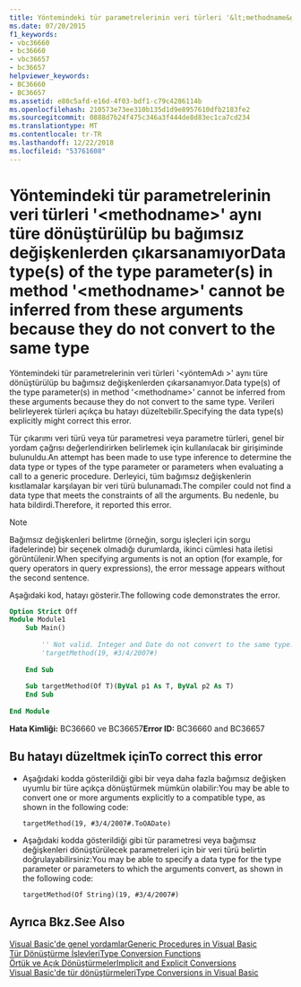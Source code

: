 ```yaml
---
title: Yöntemindeki tür parametrelerinin veri türleri '&lt;methodname&gt;' aynı türe dönüştürülüp bu bağımsız değişkenlerden çıkarsanamıyor
ms.date: 07/20/2015
f1_keywords:
- vbc36660
- bc36660
- vbc36657
- bc36657
helpviewer_keywords:
- BC36660
- BC36657
ms.assetid: e80c5afd-e16d-4f03-bdf1-c79c4286114b
ms.openlocfilehash: 210573e73ee310b135d1d9e8957610dfb2183fe2
ms.sourcegitcommit: 0888d7b24f475c346a3f444de8d83ec1ca7cd234
ms.translationtype: MT
ms.contentlocale: tr-TR
ms.lasthandoff: 12/22/2018
ms.locfileid: "53761608"
---
```

# <a name="data-types-of-the-type-parameters-in-method-ltmethodnamegt-cannot-be-inferred-from-these-arguments-because-they-do-not-convert-to-the-same-type"></a><span data-ttu-id="46e8f-102">Yöntemindeki tür parametrelerinin veri türleri '&lt;methodname&gt;' aynı türe dönüştürülüp bu bağımsız değişkenlerden çıkarsanamıyor</span><span class="sxs-lookup"><span data-stu-id="46e8f-102">Data type(s) of the type parameter(s) in method '&lt;methodname&gt;' cannot be inferred from these arguments because they do not convert to the same type</span></span>
<span data-ttu-id="46e8f-103">Yöntemindeki tür parametrelerinin veri türleri '\<yöntemAdı >' aynı türe dönüştürülüp bu bağımsız değişkenlerden çıkarsanamıyor.</span><span class="sxs-lookup"><span data-stu-id="46e8f-103">Data type(s) of the type parameter(s) in method '\<methodname>' cannot be inferred from these arguments because they do not convert to the same type.</span></span> <span data-ttu-id="46e8f-104">Verileri belirleyerek türleri açıkça bu hatayı düzeltebilir.</span><span class="sxs-lookup"><span data-stu-id="46e8f-104">Specifying the data type(s) explicitly might correct this error.</span></span>  
  
 <span data-ttu-id="46e8f-105">Tür çıkarımı veri türü veya tür parametresi veya parametre türleri, genel bir yordam çağrısı değerlendirirken belirlemek için kullanılacak bir girişiminde bulunuldu.</span><span class="sxs-lookup"><span data-stu-id="46e8f-105">An attempt has been made to use type inference to determine the data type or types of the type parameter or parameters when evaluating a call to a generic procedure.</span></span> <span data-ttu-id="46e8f-106">Derleyici, tüm bağımsız değişkenlerin kısıtlamalar karşılayan bir veri türü bulunamadı.</span><span class="sxs-lookup"><span data-stu-id="46e8f-106">The compiler could not find a data type that meets the constraints of all the arguments.</span></span> <span data-ttu-id="46e8f-107">Bu nedenle, bu hata bildirdi.</span><span class="sxs-lookup"><span data-stu-id="46e8f-107">Therefore, it reported this error.</span></span>  
  
> [!NOTE]
>  <span data-ttu-id="46e8f-108">Bağımsız değişkenleri belirtme (örneğin, sorgu işleçleri için sorgu ifadelerinde) bir seçenek olmadığı durumlarda, ikinci cümlesi hata iletisi görüntülenir.</span><span class="sxs-lookup"><span data-stu-id="46e8f-108">When specifying arguments is not an option (for example, for query operators in query expressions), the error message appears without the second sentence.</span></span>  
  
 <span data-ttu-id="46e8f-109">Aşağıdaki kod, hatayı gösterir.</span><span class="sxs-lookup"><span data-stu-id="46e8f-109">The following code demonstrates the error.</span></span>  
  
```vb  
Option Strict Off  
Module Module1  
    Sub Main()  
  
        '' Not valid. Integer and Date do not convert to the same type.  
        'targetMethod(19, #3/4/2007#)  
  
    End Sub  
  
    Sub targetMethod(Of T)(ByVal p1 As T, ByVal p2 As T)  
    End Sub  
  
End Module  
```  
  
 <span data-ttu-id="46e8f-110">**Hata Kimliği:** BC36660 ve BC36657</span><span class="sxs-lookup"><span data-stu-id="46e8f-110">**Error ID:** BC36660 and BC36657</span></span>  
  
## <a name="to-correct-this-error"></a><span data-ttu-id="46e8f-111">Bu hatayı düzeltmek için</span><span class="sxs-lookup"><span data-stu-id="46e8f-111">To correct this error</span></span>  
  
-   <span data-ttu-id="46e8f-112">Aşağıdaki kodda gösterildiği gibi bir veya daha fazla bağımsız değişken uyumlu bir türe açıkça dönüştürmek mümkün olabilir:</span><span class="sxs-lookup"><span data-stu-id="46e8f-112">You may be able to convert one or more arguments explicitly to a compatible type, as shown in the following code:</span></span>  
  
    ```  
    targetMethod(19, #3/4/2007#.ToOADate)  
    ```  
  
-   <span data-ttu-id="46e8f-113">Aşağıdaki kodda gösterildiği gibi tür parametresi veya bağımsız değişkenleri dönüştürülecek parametreleri için bir veri türü belirtin doğrulayabilirsiniz:</span><span class="sxs-lookup"><span data-stu-id="46e8f-113">You may be able to specify a data type for the type parameter or parameters to which the arguments convert, as shown in the following code:</span></span>  
  
    ```  
    targetMethod(Of String)(19, #3/4/2007#)  
    ```  
  
## <a name="see-also"></a><span data-ttu-id="46e8f-114">Ayrıca Bkz.</span><span class="sxs-lookup"><span data-stu-id="46e8f-114">See Also</span></span>  
 [<span data-ttu-id="46e8f-115">Visual Basic'de genel yordamlar</span><span class="sxs-lookup"><span data-stu-id="46e8f-115">Generic Procedures in Visual Basic</span></span>](../../visual-basic/programming-guide/language-features/data-types/generic-procedures.md)  
 [<span data-ttu-id="46e8f-116">Tür Dönüştürme İşlevleri</span><span class="sxs-lookup"><span data-stu-id="46e8f-116">Type Conversion Functions</span></span>](../../visual-basic/language-reference/functions/type-conversion-functions.md)  
 [<span data-ttu-id="46e8f-117">Örtük ve Açık Dönüştürmeler</span><span class="sxs-lookup"><span data-stu-id="46e8f-117">Implicit and Explicit Conversions</span></span>](../../visual-basic/programming-guide/language-features/data-types/implicit-and-explicit-conversions.md)  
 [<span data-ttu-id="46e8f-118">Visual Basic'de tür dönüştürmeleri</span><span class="sxs-lookup"><span data-stu-id="46e8f-118">Type Conversions in Visual Basic</span></span>](../../visual-basic/programming-guide/language-features/data-types/type-conversions.md)
